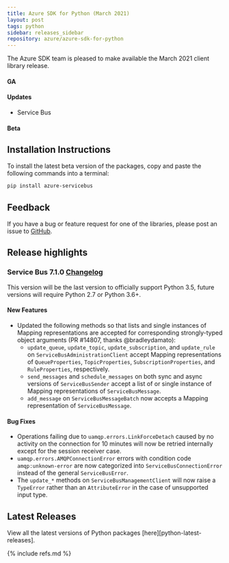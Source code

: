 ```yaml
---
title: Azure SDK for Python (March 2021)
layout: post
tags: python
sidebar: releases_sidebar
repository: azure/azure-sdk-for-python
---
```


<!--
[pattern]: # (${PackageName}:${PackageVersion})
-->

The Azure SDK team is pleased to make available the March 2021 client library release.

#### GA

[pattern.ga]: # (- ${PackageFriendlyName})

#### Updates

- Service Bus

#### Beta

[pattern.beta]: # (- ${PackageFriendlyName})

## Installation Instructions

To install the latest beta version of the packages, copy and paste the following commands into a terminal:

```bash
pip install azure-servicebus
```

## Feedback

If you have a bug or feature request for one of the libraries, please post an issue to [GitHub](https://github.com/azure/azure-sdk-for-python/issues).

## Release highlights

### Service Bus 7.1.0 [Changelog](https://github.com/Azure/azure-sdk-for-python/blob/master/sdk/servicebus/azure-servicebus/CHANGELOG.md#710-2021-03-09)

This version will be the last version to officially support Python 3.5, future versions will require Python 2.7 or Python 3.6+.

#### New Features

- Updated the following methods so that lists and single instances of Mapping representations are accepted for corresponding strongly-typed object arguments (PR #14807, thanks @bradleydamato):
  - `update_queue`, `update_topic`, `update_subscription`, and `update_rule` on `ServiceBusAdministrationClient` accept Mapping representations of `QueueProperties`, `TopicProperties`, `SubscriptionProperties`, and `RuleProperties`, respectively.
  - `send_messages` and `schedule_messages` on both sync and async versions of `ServiceBusSender` accept a list of or single instance of Mapping representations of `ServiceBusMessage`.
  - `add_message` on `ServiceBusMessageBatch` now accepts a Mapping representation of `ServiceBusMessage`.

#### Bug Fixes 

- Operations failing due to `uamqp.errors.LinkForceDetach` caused by no activity on the connection for 10 minutes will now be retried internally except for the session receiver case.
- `uamqp.errors.AMQPConnectionError` errors with condition code `amqp:unknown-error` are now categorized into `ServiceBusConnectionError` instead of the general `ServiceBusError`.
- The `update_*` methods on `ServiceBusManagementClient` will now raise a `TypeError` rather than an `AttributeError` in the case of unsupported input type.

## Latest Releases

View all the latest versions of Python packages [here][python-latest-releases].

{% include refs.md %}
